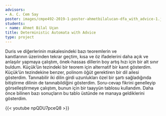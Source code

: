 ```yaml
---
advisors:
- A. C. Cem Say
poster: images/cmpe492-2019-1-poster-ahmetbilalucan-dfa_with_advice-1.jpg
students:
- name: Ahmet Bilal Uçan
title: Deterministic Automata with Advice
type: project
---
```


Duris ve diğerlerinin makalesindeki bazı teoremlerin ve kanıtlarının üzerinden tekrar geçtim, kısa ve öz ifadelerini daha açık ve anlaşılır yapmaya çalıştım, önek-hassas dillerin boy artış hızı için bir alt sınır buldum. Küçük’ün tezindeki bir teorem için alternatif bir kanıt gösterdim. Küçük’ün tezindekine benzer, polinom öğüt gerektiren bir dil ailesi gösterdim. Tanınabilir iki dilin girdi uzunlukları özel bir şartı sağladığında bitiştirme dilinin de tanınabildiğini gösterdim. Soru-cevap fikrini genelleyip görselleştirmeye çalıştım, bunun için bir taayyün tablosu kullandım. Daha önce bilinen bazı sonuçların bu tablo üstünde ne manaya geldiklerini gösterdim.


{{< youtube npQDU7pceQ8 >}}
